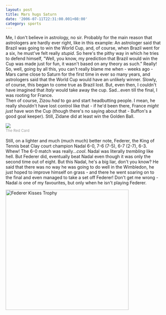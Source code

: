 ```yaml
---
layout: post
title: Mars hugs Saturn
date: '2006-07-11T22:31:00.001+08:00'
category: sports
---
```


Me, I don't believe in astrology, no sir. Probably for the main reason that astrologers are hardly ever right, like in this example: An astrologer said that Brazil was going to win the World Cup, and, of course, when Brazil went for a six, he must've felt really <span style="font-style: italic;">stupid</span>. So here's the pithy way in which he tries to defend himself, "Well, you know, my prediction that Brazil would win the Cup was made just for fun, it wasn't based on any theory as such." Really!<br />So, well, going by all this, you can't really blame me when - weeks ago - Mars came close to Saturn for the first time in ever so many years, and astrologers said that the World Cup would have an unlikely winner. Slowly, of course, this began to come true as Brazil lost. But, even then, I couldn't have imagined that <span style="font-style: italic;">Italy</span> would take away the cup. Sad...even till the final, I was rooting for France.<br />Then of course, Zizou <span style="font-style: italic;">had</span> to go and start headbutting people. I mean, he really shouldn't have lost control like that - if he'd been there, France <span style="font-style: italic;">might just</span> have won the Cup (though there's no saying about that - Buffon's a good goal keeper). Still, Zidane did at least win the Golden Ball.

<img src="http://a123.g.akamai.net/f/123/12465/1d/media.canada.com/cp/sports/20060709/s070968a.jpg" /><br /><span style="color: rgb(153, 153, 153);font-size:85%;" >The Red Card</span><br /><br />Still, on a lighter and much (much much) better note, Federer, the King of Tennis beat Clay court champion Nadal 6-0, 7-6 (7-5), 6-7 (2-7), 6-3. Whew! The 6-0 match was really...<span style="font-style: italic;">cool</span>. Nadal was literally <span style="font-style: italic;">trembling</span> like hell. But Federer did, eventually beat Nadal even though it was only the second time out of eight. But this Nadal, he's a big liar, don't you know? He said that there was no way he was going to do well in the Wimbledon, he just hoped to improve himself on grass - and there he went soaring on to the final and even managed to take a set off Federer! Don't get me wrong - Nadal <span style="font-style: italic;">is</span> one of my favourites, but only when he isn't playing Federer.

<img src="http://members.multimania.co.uk/sahil/b_13_federer_123_epa_g_penny.jpg" alt="Federer Kisses Trophy" border="0" height="389" width="398" /><br />
